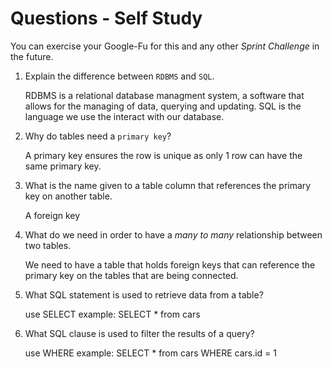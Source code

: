 # Questions - Self Study

You can exercise your Google-Fu for this and any other _Sprint Challenge_ in the future.

1.  Explain the difference between `RDBMS` and `SQL`.

    RDBMS is a relational database managment system, a software that allows for the
    managing of data, querying and updating. SQL is the language we use the interact
    with our database.

1.  Why do tables need a `primary key`?

    A primary key ensures the row is unique as only 1 row can have the same primary key.

1.  What is the name given to a table column that references the primary key
    on another table.

    A foreign key

1.  What do we need in order to have a _many to many_ relationship between two
    tables.

    We need to have a table that holds foreign keys that can reference the primary key on
    the tables that are being connected.

1.  What SQL statement is used to retrieve data from a table?

    use SELECT
    example: SELECT * from cars

1.  What SQL clause is used to filter the results of a query?

    use WHERE
    example: SELECT * from cars WHERE cars.id = 1